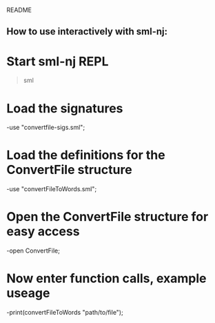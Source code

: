 README
## How to use interactively with sml-nj:
# Start sml-nj REPL
>sml
# Load the signatures
-use "convertfile-sigs.sml";
# Load the definitions for the ConvertFile structure
-use "convertFileToWords.sml";
# Open the ConvertFile structure for easy access
-open ConvertFile;
# Now enter function calls, example useage
-print(convertFileToWords "path/to/file");
